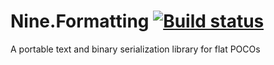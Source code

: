 # Nine.Formatting [![Build status](https://ci.appveyor.com/api/projects/status/y7gaihwdr52sh8dq)](https://ci.appveyor.com/project/yufeih/nine-formatting)
A portable text and binary serialization library for flat POCOs 
